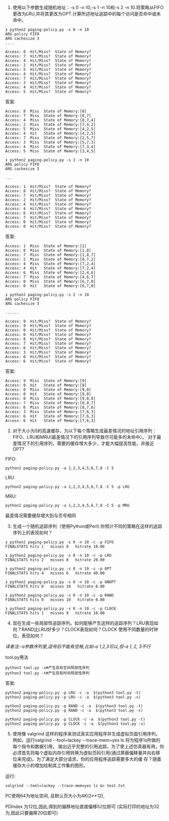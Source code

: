 1. 使用以下参数生成随机地址：-s 0 -n 10,-s 1 -n 10和-s 2 -n 10.将策略从FIFO更改为LRU,并将其更改为OPT.计算所述地址追踪中的每个访问是否命中或未命中。

```
❯ python2 paging-policy.py -s 0 -n 10
ARG policy FIFO
ARG cachesize 3
....

Access: 8  Hit/Miss?  State of Memory?
Access: 7  Hit/Miss?  State of Memory?
Access: 4  Hit/Miss?  State of Memory?
Access: 2  Hit/Miss?  State of Memory?
Access: 5  Hit/Miss?  State of Memory?
Access: 4  Hit/Miss?  State of Memory?
Access: 7  Hit/Miss?  State of Memory?
Access: 3  Hit/Miss?  State of Memory?
Access: 4  Hit/Miss?  State of Memory?
Access: 5  Hit/Miss?  State of Memory?
```

答案:
```
Access: 8  Miss  State of Memory:[8]
Access: 7  Miss  State of Memory:[8,7]
Access: 4  Miss  State of Memory:[8,7,4]
Access: 2  Miss  State of Memory:[7,4,2]
Access: 5  Miss  State of Memory:[4,2,5]
Access: 4  Hit   State of Memory:[4,2,5]
Access: 7  Miss  State of Memory:[2,5,7]
Access: 3  Miss  State of Memory:[5,7,3]
Access: 4  Miss  State of Memory:[7,3,4]
Access: 5  Miss  State of Memory:[3,4,5]
```

```
❯ python2 paging-policy.py -s 1 -n 10
ARG policy FIFO
ARG cachesize 3

...

Access: 1  Hit/Miss?  State of Memory?
Access: 8  Hit/Miss?  State of Memory?
Access: 7  Hit/Miss?  State of Memory?
Access: 2  Hit/Miss?  State of Memory?
Access: 4  Hit/Miss?  State of Memory?
Access: 4  Hit/Miss?  State of Memory?
Access: 6  Hit/Miss?  State of Memory?
Access: 7  Hit/Miss?  State of Memory?
Access: 0  Hit/Miss?  State of Memory?
Access: 0  Hit/Miss?  State of Memory?
```


答案:
```
Access: 1  Miss  State of Memory:[1]
Access: 8  Miss  State of Memory:[1,8]
Access: 7  Miss  State of Memory:[1,8,7]
Access: 2  Miss  State of Memory:[8,7,2]
Access: 4  Miss  State of Memory:[7,2,4]
Access: 4  Hit   State of Memory:[7,2,4]
Access: 6  Miss  State of Memory:[2,4,6]
Access: 7  Miss  State of Memory:[4,6,7]
Access: 0  Miss  State of Memory:[6,7,0]
Access: 0  Hit   State of Memory:[6,7,0]
```


```
❯ python2 paging-policy.py -s 2 -n 10
ARG policy FIFO
ARG cachesize 3

......

Access: 9  Hit/Miss?  State of Memory?
Access: 9  Hit/Miss?  State of Memory?
Access: 0  Hit/Miss?  State of Memory?
Access: 0  Hit/Miss?  State of Memory?
Access: 8  Hit/Miss?  State of Memory?
Access: 7  Hit/Miss?  State of Memory?
Access: 6  Hit/Miss?  State of Memory?
Access: 3  Hit/Miss?  State of Memory?
Access: 6  Hit/Miss?  State of Memory?
Access: 6  Hit/Miss?  State of Memory?
```

答案:
```
Access: 9  Miss  State of Memory:[9]
Access: 9  Hit   State of Memory:[9]
Access: 0  Miss  State of Memory:[9,0]
Access: 0  Hit   State of Memory:[9,0]
Access: 8  Miss  State of Memory:[9,0,8]
Access: 7  Miss  State of Memory:[0,8,7]
Access: 6  Miss  State of Memory:[8,7,6]
Access: 3  Miss  State of Memory:[7,6,3]
Access: 6  Hit   State of Memory:[7,6,3]
Access: 6  Hit   State of Memory:[7,6,3]
```

2. 对于大小为5的高速缓存，为以下每个策略生成最差情况的地址引用序列：FIFO、LRU和MRU(最差情况下的引用序列导致尽可能多的未命中）。
对于最差情况下的引用序列，需要的缓存增大多少，才能大幅提高性能，并接近OPT?

FIFO:
```
python2 paging-policy.py -a 1,2,3,4,5,6,7,8 -C 5
```

LRU:
```
python2 paging-policy.py -a 1,2,3,4,5,6,7,8 -C 5 -p LRU
```

MRU:
```
python2 paging-policy.py -a 1,2,3,4,5,6,7,8 -C 5 -p MRU
```

最差情况需要缓存增大到与页号相同

3. 生成一个随机追踪序列（使用Python或Perl).你预计不同的策略在这样的追踪序列上的表现如何？

```
❯ python2 paging-policy.py -s 0 -n 10 -c -p FIFO
FINALSTATS hits 1   misses 9   hitrate 10.00
```

```
❯ python2 paging-policy.py -s 0 -n 10 -c -p LRU
FINALSTATS hits 2   misses 8   hitrate 20.00
```

```
❯ python2 paging-policy.py -s 0 -n 10 -c -p OPT
FINALSTATS hits 4   misses 6   hitrate 40.00
```

```
❯ python2 paging-policy.py -s 0 -n 10 -c -p UNOPT
FINALSTATS hits 0   misses 10   hitrate 0.00
```

```
❯ python2 paging-policy.py -s 0 -n 10 -c -p RAND
FINALSTATS hits 0   misses 10   hitrate 0.00
```

```
❯ python2 paging-policy.py -s 0 -n 10 -c -p CLOCK
FINALSTATS hits 1   misses 9   hitrate 10.00
```

4. 现在生成一些局部性追踪序列。如何能够产生这样的追踪序列？LRU表现如何？RAND比LRU好多少？CLOCK表现如何？CLOCK 使用不同数量的时钟位，表现如何？

*译者注:-a参数序列里,逗号后不能有空格,比如-a 1,2,3可以,但-a 1, 2, 3不行*

tool.py用法
```
python3 tool.py -s#产生具有空间局部性序列
python3 tool.py -t#产生具有时间局部性序列
```

答案:
```
python2 paging-policy.py -p LRU -c -a  $(python3 tool.py -t)
python2 paging-policy.py -p LRU -c -a  $(python3 tool.py -s)

python2 paging-policy.py -p RAND -c -a  $(python3 tool.py -t)
python2 paging-policy.py -p RAND -c -a  $(python3 tool.py -s)

python2 paging-policy.py -p CLOCK -c -a  $(python3 tool.py -t)
python2 paging-policy.py -p CLOCK -c -a  $(python3 tool.py -s)
```




5. 使用像 valgrind 这样的程序来测试真实应用程序并生成虚拟页面引用序列。例如，运行valgrind --tool=lackey --trace-mem=yes ls 将为程序1s所做的每个指令和数据引用，
输出近乎完整的引用追踪。为了使上述仿真器有用，你必须首先将每个虚拟内存引用转换为虚拟页码引用(通过屏蔽偏移量并向右移位来完成)。为了满足大部分请求，你的应用程序追踪需要多大的缓
存？随着缓存大小的增加绘制其工作集的图形。

运行:
```
valgrind --tool=lackey --trace-mem=yes ls &> test.txt
```
PC使用64为地址空间,
且默认页大小为4K(2**12),

PDIndex 为12位,因此,得到的偏移地址直接偏移52位即可
(实际打印的地址为32为,因此只要偏移20位即可)